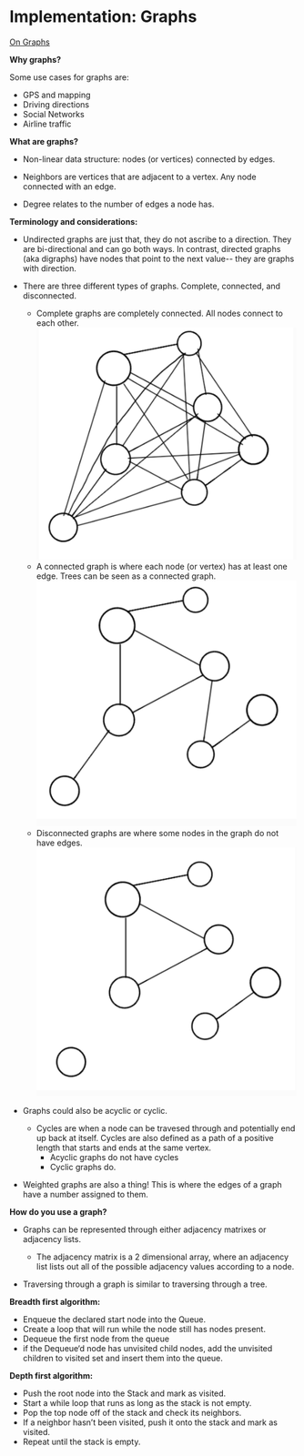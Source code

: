 # Implementation: Graphs

[On Graphs](https://codefellows.github.io/common_curriculum/data_structures_and_algorithms/Code_401/class-35/resources/graphs.html)

**Why graphs?**

Some use cases for graphs are:

- GPS and mapping
- Driving directions
- Social Networks
- Airline traffic

**What are graphs?**

- Non-linear data structure: nodes (or vertices) connected by edges.

- Neighbors are vertices that are adjacent to a vertex. Any node connected with an edge.

- Degree relates to the number of edges a node has.

**Terminology and considerations:**

- Undirected graphs are just that, they do not ascribe to a direction. They are bi-directional and can go both ways. In contrast, directed graphs (aka digraphs) have nodes that point to the next value-- they are graphs with direction.

- There are three different types of graphs. Complete, connected, and disconnected.

  - Complete graphs are completely connected. All nodes connect to each other.
  ![Complete graph](./pics/complete.png)
  - A connected graph is where each node (or vertex) has at least one edge. Trees can be seen as a connected graph.
  ![Connected graph](./pics/connected.png)
  - Disconnected graphs are where some nodes in the graph do not have edges.
  ![Disconnected graph](./pics/disconnected.png)

- Graphs could also be acyclic or cyclic.
  - Cycles are when a node can be travesed through and potentially end up back at itself. Cycles are also defined as a path of a positive length that starts and ends at the same vertex.
    - Acyclic graphs do not have cycles
    - Cyclic graphs do.

- Weighted graphs are also a thing! This is where the edges of a graph have a number assigned to them.

**How do you use a graph?**

- Graphs can be represented through either adjacency matrixes or adjacency lists.
  - The adjacency matrix is a 2 dimensional array, where an adjacency list lists out all of the possible adjacency values according to a node.

- Traversing through a graph is similar to traversing through a tree.

**Breadth first algorithm:**

- Enqueue the declared start node into the Queue.
- Create a loop that will run while the node still has nodes present.
- Dequeue the first node from the queue
- if the Dequeue‘d node has unvisited child nodes, add the unvisited children to visited set and insert them into the queue.

**Depth first algorithm:**

- Push the root node into the Stack and mark as visited.
- Start a while loop that runs as long as the stack is not empty.
- Pop the top node off of the stack and check its neighbors.
- If a neighbor hasn’t been visited, push it onto the stack and mark as visited.
- Repeat until the stack is empty.